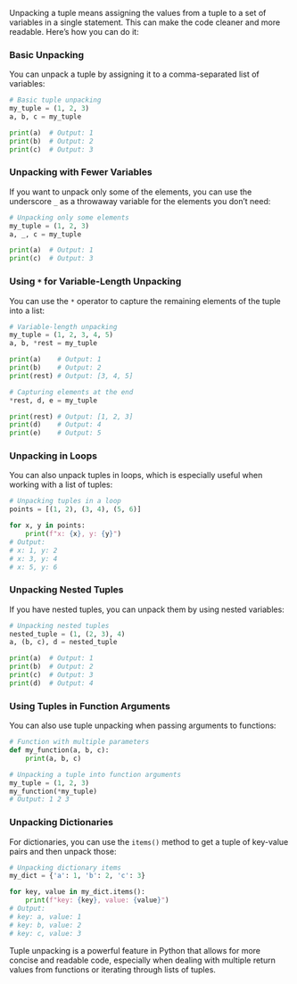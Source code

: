 Unpacking a tuple means assigning the values from a tuple to a set of variables in a single statement. This can make the code cleaner and more readable. Here’s how you can do it:

### Basic Unpacking

You can unpack a tuple by assigning it to a comma-separated list of variables:

```python
# Basic tuple unpacking
my_tuple = (1, 2, 3)
a, b, c = my_tuple

print(a)  # Output: 1
print(b)  # Output: 2
print(c)  # Output: 3
```

### Unpacking with Fewer Variables

If you want to unpack only some of the elements, you can use the underscore `_` as a throwaway variable for the elements you don’t need:

```python
# Unpacking only some elements
my_tuple = (1, 2, 3)
a, _, c = my_tuple

print(a)  # Output: 1
print(c)  # Output: 3
```

### Using `*` for Variable-Length Unpacking

You can use the `*` operator to capture the remaining elements of the tuple into a list:

```python
# Variable-length unpacking
my_tuple = (1, 2, 3, 4, 5)
a, b, *rest = my_tuple

print(a)    # Output: 1
print(b)    # Output: 2
print(rest) # Output: [3, 4, 5]

# Capturing elements at the end
*rest, d, e = my_tuple

print(rest) # Output: [1, 2, 3]
print(d)    # Output: 4
print(e)    # Output: 5
```

### Unpacking in Loops

You can also unpack tuples in loops, which is especially useful when working with a list of tuples:

```python
# Unpacking tuples in a loop
points = [(1, 2), (3, 4), (5, 6)]

for x, y in points:
    print(f"x: {x}, y: {y}")
# Output:
# x: 1, y: 2
# x: 3, y: 4
# x: 5, y: 6
```

### Unpacking Nested Tuples

If you have nested tuples, you can unpack them by using nested variables:

```python
# Unpacking nested tuples
nested_tuple = (1, (2, 3), 4)
a, (b, c), d = nested_tuple

print(a)  # Output: 1
print(b)  # Output: 2
print(c)  # Output: 3
print(d)  # Output: 4
```

### Using Tuples in Function Arguments

You can also use tuple unpacking when passing arguments to functions:

```python
# Function with multiple parameters
def my_function(a, b, c):
    print(a, b, c)

# Unpacking a tuple into function arguments
my_tuple = (1, 2, 3)
my_function(*my_tuple)
# Output: 1 2 3
```

### Unpacking Dictionaries

For dictionaries, you can use the `items()` method to get a tuple of key-value pairs and then unpack those:

```python
# Unpacking dictionary items
my_dict = {'a': 1, 'b': 2, 'c': 3}

for key, value in my_dict.items():
    print(f"key: {key}, value: {value}")
# Output:
# key: a, value: 1
# key: b, value: 2
# key: c, value: 3
```

Tuple unpacking is a powerful feature in Python that allows for more concise and readable code, especially when dealing with multiple return values from functions or iterating through lists of tuples.
